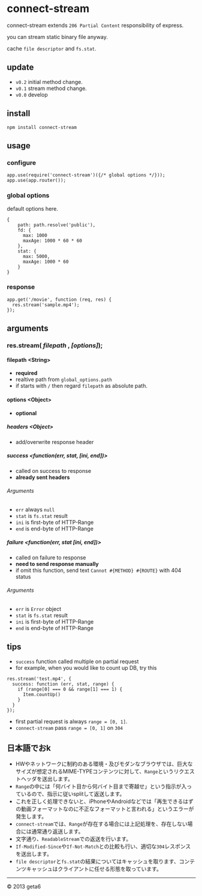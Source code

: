 # connect-stream

  connect-stream extends `206 Partial Content` responsibility of express.

  you can stream static binary file anyway.

  cache `file descriptor` and `fs.stat`.


## update

  * `v0.2` initial method change.
  * `v0.1` stream method change.
  * `v0.0` develop

## install

```
npm install connect-stream
```

## usage

### configure

```
app.use(require('connect-stream')({/* global options */}));
app.use(app.router());
```

### global options

  default options here.

```
{
    path: path.resolve('public'),
    fd: {
      max: 1000
      maxAge: 1000 * 60 * 60
    },
    stat: {
      max: 5000,
      maxAge: 1000 * 60
    }
}
```


### response

```
app.get('/movie', function (req, res) {
  res.stream('sample.mp4');
});
```

## arguments

### res.stream( _filepath_ , _[options]_);

#### filepath &lt;String&gt;

  * __required__
  * realtive path from `global_options.path`
  * if starts with `/` then regard `filepath` as absolute path.

#### options &lt;Object&gt;

  * __optional__

##### headers &lt;Object&gt;

  * add/overwrite response header

##### success &lt;function(err, stat, [ini, end])&gt;

  * called on success to response
  * __already sent headers__

###### Arguments

  * `err` always `null`
  * `stat` is `fs.stat` result
  * `ini` is first-byte of HTTP-Range
  * `end` is end-byte of HTTP-Range

##### failure &lt;function(err, stat [ini, end])&gt;

  * called on failure to response
  * __need to send response manually__
  * if omit this function, send text `Cannot #{METHOD} #{ROUTE}` with 404 status

###### Arguments

  * `err` is `Error` object
  * `stat` is `fs.stat` result
  * `ini` is first-byte of HTTP-Range
  * `end` is end-byte of HTTP-Range

## tips

  * `success` function called multiple on partial request
  * for example, when you would like to count up DB, try this

```
res.stream('test.mp4', {
  success: function (err, stat, range) {
    if (range[0] === 0 && range[1] === 1) {
      Item.countUp()
    }
  }
});
```

  * first partial request is always `range = [0, 1]`.
  * `connect-stream` pass `range = [0, 1]` on `304`

## 日本語でおk

* HWやネットワークに制約のある環境・及びモダンなブラウザでは、巨大なサイズが想定されるMIME-TYPEコンテンツに対して、`Range`というリクエストヘッダを送出します。
* `Range`の中には「何バイト目から何バイト目まで寄越せ」という指示が入っているので、指示に従いsplitして返送します。
* これを正しく処理できないと、iPhoneやAndroidなどでは「再生できるはずの動画フォーマットなのに不正なフォーマットと言われる」というエラーが発生します。
* `connect-stream`では、`Range`が存在する場合には上記処理を、存在しない場合には通常通り返送します。
* 文字通り、`ReadableStream`での返送を行います。
* `If-Modified-Since`や`If-Not-Match`との比較も行い、適切な`304`レスポンスを送出します。
* `file descriptor`と`fs.stat`の結果についてはキャッシュを取ります、コンテンツキャッシュはクライアントに任せる形態を取っています。

---

&copy; 2013 geta6
